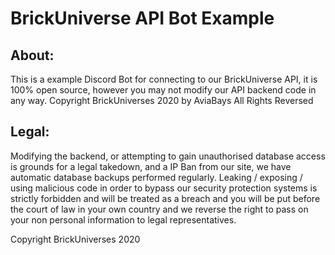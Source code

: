 # BrickUniverse API Bot Example

## About:
This is a example Discord Bot for connecting to our BrickUniverse API, it is 100% open source, however you may not modify our API backend code in any way. Copyright BrickUniverses 2020 by AviaBays All Rights Reversed

## Legal:
Modifying the backend, or attempting to gain unauthorised database access is grounds for a legal takedown, and a IP Ban from our site, we have automatic database backups performed regularly. Leaking / exposing / using malicious code in order to bypass our security protection systems is strictly forbidden and will be treated as a breach and you will be put before the court of law in your own country and we reverse the right to pass on your non personal information to legal representatives.

Copyright BrickUniverses 2020
